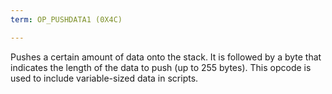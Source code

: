 ```yaml
---
term: OP_PUSHDATA1 (0X4C)

---
```

Pushes a certain amount of data onto the stack. It is followed by a byte that indicates the length of the data to push (up to 255 bytes). This opcode is used to include variable-sized data in scripts.